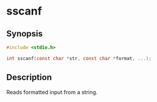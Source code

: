 # sscanf

## Synopsis

```c
#include <stdio.h>

int sscanf(const char *str, const char *format, ...);
```

## Description

Reads formatted input from a string.
